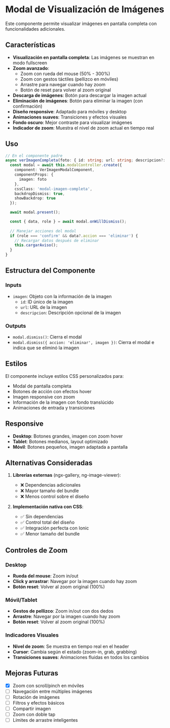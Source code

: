 # Modal de Visualización de Imágenes

Este componente permite visualizar imágenes en pantalla completa con funcionalidades adicionales.

## Características

- **Visualización en pantalla completa**: Las imágenes se muestran en modo fullscreen
- **Zoom avanzado**: 
  - Zoom con rueda del mouse (50% - 300%)
  - Zoom con gestos táctiles (pellizco en móviles)
  - Arrastre para navegar cuando hay zoom
  - Botón de reset para volver al zoom original
- **Descarga de imágenes**: Botón para descargar la imagen actual
- **Eliminación de imágenes**: Botón para eliminar la imagen (con confirmación)
- **Diseño responsive**: Adaptado para móviles y desktop
- **Animaciones suaves**: Transiciones y efectos visuales
- **Fondo oscuro**: Mejor contraste para visualizar imágenes
- **Indicador de zoom**: Muestra el nivel de zoom actual en tiempo real

## Uso

```typescript
// En el componente padre
async verImagenCompleta(foto: { id: string; url: string; descripcion?: string }) {
  const modal = await this.modalController.create({
    component: VerImagenModalComponent,
    componentProps: {
      imagen: foto
    },
    cssClass: 'modal-imagen-completa',
    backdropDismiss: true,
    showBackdrop: true
  });

  await modal.present();

  const { data, role } = await modal.onWillDismiss();
  
  // Manejar acciones del modal
  if (role === 'confirm' && data?.accion === 'eliminar') {
    // Recargar datos después de eliminar
    this.cargarAviso();
  }
}
```

## Estructura del Componente

### Inputs
- `imagen`: Objeto con la información de la imagen
  - `id`: ID único de la imagen
  - `url`: URL de la imagen
  - `descripcion`: Descripción opcional de la imagen

### Outputs
- `modal.dismiss()`: Cierra el modal
- `modal.dismiss({ accion: 'eliminar', imagen })`: Cierra el modal e indica que se eliminó la imagen

## Estilos

El componente incluye estilos CSS personalizados para:
- Modal de pantalla completa
- Botones de acción con efectos hover
- Imagen responsive con zoom
- Información de la imagen con fondo translúcido
- Animaciones de entrada y transiciones

## Responsive

- **Desktop**: Botones grandes, imagen con zoom hover
- **Tablet**: Botones medianos, layout optimizado
- **Móvil**: Botones pequeños, imagen adaptada a pantalla

## Alternativas Consideradas

1. **Librerías externas** (ngx-gallery, ng-image-viewer):
   - ❌ Dependencias adicionales
   - ❌ Mayor tamaño del bundle
   - ❌ Menos control sobre el diseño

2. **Implementación nativa con CSS**:
   - ✅ Sin dependencias
   - ✅ Control total del diseño
   - ✅ Integración perfecta con Ionic
   - ✅ Menor tamaño del bundle

## Controles de Zoom

### Desktop
- **Rueda del mouse**: Zoom in/out
- **Click y arrastrar**: Navegar por la imagen cuando hay zoom
- **Botón reset**: Volver al zoom original (100%)

### Móvil/Tablet
- **Gestos de pellizco**: Zoom in/out con dos dedos
- **Arrastre**: Navegar por la imagen cuando hay zoom
- **Botón reset**: Volver al zoom original (100%)

### Indicadores Visuales
- **Nivel de zoom**: Se muestra en tiempo real en el header
- **Cursor**: Cambia según el estado (zoom-in, grab, grabbing)
- **Transiciones suaves**: Animaciones fluidas en todos los cambios

## Mejoras Futuras

- [x] Zoom con scroll/pinch en móviles
- [ ] Navegación entre múltiples imágenes
- [ ] Rotación de imágenes
- [ ] Filtros y efectos básicos
- [ ] Compartir imagen
- [ ] Zoom con doble tap
- [ ] Límites de arrastre inteligentes

